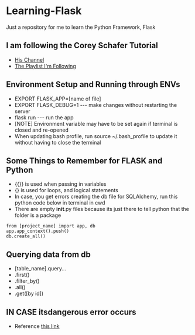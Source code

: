 # Learning-Flask
Just a repository for me to learn the Python Framework, Flask

## I am following the Corey Schafer Tutorial
* [His Channel](https://www.youtube.com/@coreyms)
* [The Playlist I'm Following](https://www.youtube.com/watch?v=MwZwr5Tvyxo&list=PL-osiE80TeTs4UjLw5MM6OjgkjFeUxCYH&index=1&ab_channel=CoreySchafer)

## Environment Setup and Running through ENVs
* EXPORT FLASK_APP=[name of file]
* EXPORT FLASK_DEBUG=1 --- make changes without restarting the server
* flask run --- run the app
* [NOTE] Environment variable may have to be set again if terminal is closed and re-opened
* When updating bash profile, run source ~/.bash_profile to update it without having to close the terminal 

## Some Things to Remember for FLASK and Python
* {{}} is used when passing in variables
* {} is used for loops, and logical statements
* In case, you get errors creating the db file for SQLAlchemy, run this python code below in terminal in cwd 
* There are empty __init__.py files because its just there to tell python that the folder is a package

``` 
from [project_name] import app, db
app.app_context().push()
db.create_all()
```

## Querying data from db
* [table_name].query...
* .first()
* .filter_by()
* .all()
* .get([by id])

## IN CASE itsdangerous error occurs
* Reference [this link](https://stackoverflow.com/questions/74039971/importerror-cannot-import-name-timedjsonwebsignatureserializer-from-itsdange)
